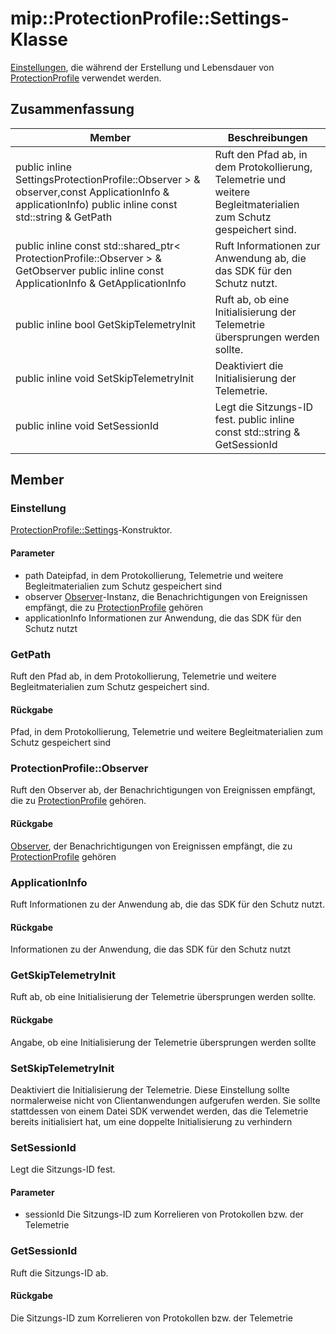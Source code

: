 # <a name="class-mipprotectionprofilesettings"></a>mip::ProtectionProfile::Settings-Klasse 
[Einstellungen](#classmip_1_1_protection_profile_1_1_settings), die während der Erstellung und Lebensdauer von [ProtectionProfile](#classmip_1_1_protection_profile) verwendet werden.
## <a name="summary"></a>Zusammenfassung
 Member                        | Beschreibungen                                
--------------------------------|---------------------------------------------
public inline  SettingsProtectionProfile::Observer > & observer,const ApplicationInfo & applicationInfo) public inline const std::string & GetPath | Ruft den Pfad ab, in dem Protokollierung, Telemetrie und weitere Begleitmaterialien zum Schutz gespeichert sind.
public inline const std::shared_ptr< ProtectionProfile::Observer > & GetObserver public inline const ApplicationInfo & GetApplicationInfo | Ruft Informationen zur Anwendung ab, die das SDK für den Schutz nutzt.
public inline bool GetSkipTelemetryInit | Ruft ab, ob eine Initialisierung der Telemetrie übersprungen werden sollte.
public inline void SetSkipTelemetryInit | Deaktiviert die Initialisierung der Telemetrie.
public inline void SetSessionId | Legt die Sitzungs-ID fest. public inline const std::string & GetSessionId | Ruft die Sitzungs-ID ab.
## <a name="members"></a>Member
### <a name="settings"></a>Einstellung
[ProtectionProfile::Settings](#classmip_1_1_protection_profile_1_1_settings)-Konstruktor.
#### <a name="parameters"></a>Parameter
* path Dateipfad, in dem Protokollierung, Telemetrie und weitere Begleitmaterialien zum Schutz gespeichert sind 
* observer [Observer](#classmip_1_1_protection_profile_1_1_observer)-Instanz, die Benachrichtigungen von Ereignissen empfängt, die zu [ProtectionProfile](#classmip_1_1_protection_profile) gehören
* applicationInfo Informationen zur Anwendung, die das SDK für den Schutz nutzt
### <a name="getpath"></a>GetPath
Ruft den Pfad ab, in dem Protokollierung, Telemetrie und weitere Begleitmaterialien zum Schutz gespeichert sind.
#### <a name="returns"></a>Rückgabe
Pfad, in dem Protokollierung, Telemetrie und weitere Begleitmaterialien zum Schutz gespeichert sind
### <a name="protectionprofileobserver"></a>ProtectionProfile::Observer
Ruft den Observer ab, der Benachrichtigungen von Ereignissen empfängt, die zu [ProtectionProfile](#classmip_1_1_protection_profile) gehören.
#### <a name="returns"></a>Rückgabe
[Observer](#classmip_1_1_protection_profile_1_1_observer), der Benachrichtigungen von Ereignissen empfängt, die zu [ProtectionProfile](#classmip_1_1_protection_profile) gehören
### <a name="applicationinfo"></a>ApplicationInfo
Ruft Informationen zu der Anwendung ab, die das SDK für den Schutz nutzt.
#### <a name="returns"></a>Rückgabe
Informationen zu der Anwendung, die das SDK für den Schutz nutzt
### <a name="getskiptelemetryinit"></a>GetSkipTelemetryInit
Ruft ab, ob eine Initialisierung der Telemetrie übersprungen werden sollte.
#### <a name="returns"></a>Rückgabe
Angabe, ob eine Initialisierung der Telemetrie übersprungen werden sollte
### <a name="setskiptelemetryinit"></a>SetSkipTelemetryInit
Deaktiviert die Initialisierung der Telemetrie.
Diese Einstellung sollte normalerweise nicht von Clientanwendungen aufgerufen werden. Sie sollte stattdessen von einem Datei SDK verwendet werden, das die Telemetrie bereits initialisiert hat, um eine doppelte Initialisierung zu verhindern
### <a name="setsessionid"></a>SetSessionId
Legt die Sitzungs-ID fest.
#### <a name="parameters"></a>Parameter
* sessionId Die Sitzungs-ID zum Korrelieren von Protokollen bzw. der Telemetrie
### <a name="getsessionid"></a>GetSessionId
Ruft die Sitzungs-ID ab.
#### <a name="returns"></a>Rückgabe
Die Sitzungs-ID zum Korrelieren von Protokollen bzw. der Telemetrie